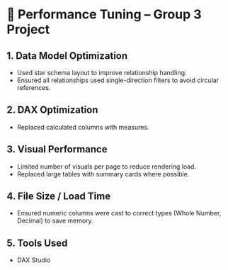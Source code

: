 # 🔧 Performance Tuning – Group 3 Project

## 1. Data Model Optimization
- Used star schema layout to improve relationship handling.
- Ensured all relationships used single-direction filters to avoid circular references.


## 2. DAX Optimization
- Replaced calculated columns with measures.

## 3. Visual Performance
- Limited number of visuals per page to reduce rendering load.
- Replaced large tables with summary cards where possible.

## 4. File Size / Load Time
- Ensured numeric columns were cast to correct types (Whole Number, Decimal) to save memory.

## 5. Tools Used
- DAX Studio
